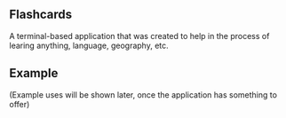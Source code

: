 ## Flashcards
A terminal-based application that was created to help in the process of learing anything, language, geography, etc.

## Example
(Example uses will be shown later, once the application has something to offer)
